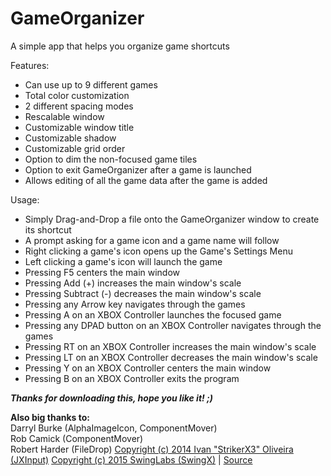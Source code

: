 # GameOrganizer
A simple app that helps you organize game shortcuts

Features:
* Can use up to 9 different games
* Total color customization
* 2 different spacing modes
* Rescalable window
* Customizable window title
* Customizable shadow
* Customizable grid order
* Option to dim the non-focused game tiles
* Option to exit GameOrganizer after a game is launched
* Allows editing of all the game data after the game is added

Usage:
* Simply Drag-and-Drop a file onto the GameOrganizer window to create its shortcut
* A prompt asking for a game icon and a game name will follow
* Right clicking a game's icon opens up the Game's Settings Menu
* Left clicking a game's icon will launch the game
* Pressing F5 centers the main window
* Pressing Add (+) increases the main window's scale
* Pressing Subtract (-) decreases the main window's scale
* Pressing any Arrow key navigates through the games
* Pressing A on an XBOX Controller launches the focused game
* Pressing any DPAD button on an XBOX Controller navigates through the games
* Pressing RT on an XBOX Controller increases the main window's scale
* Pressing LT on an XBOX Controller decreases the main window's scale
* Pressing Y on an XBOX Controller centers the main window
* Pressing B on an XBOX Controller exits the program

***Thanks for downloading this, hope you like it! ;)***

**Also big thanks to:**  
Darryl Burke (AlphaImageIcon, ComponentMover)  
Rob Camick (ComponentMover)  
Robert Harder (FileDrop)
[Copyright (c) 2014 Ivan "StrikerX3" Oliveira (JXInput)](https://github.com/mpaterakis/GameOrganizer/blob/master/licenses/license-JXInput.txt)
[Copyright (c) 2015 SwingLabs (SwingX)](https://github.com/mpaterakis/GameOrganizer/blob/master/licenses/license-SwingX.txt) | [Source](  https://github.com/RockManJoe64/swingx)  
